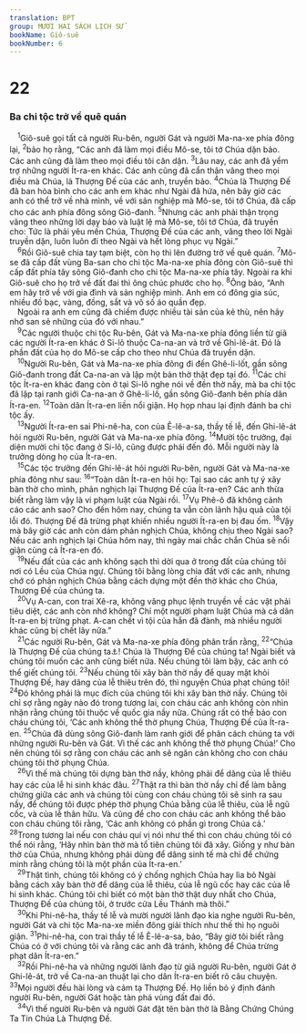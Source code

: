 ```yaml
---
translation: BPT
group: MƯƠI HAI SÁCH LỊCH SỬ
bookName: Giô-suê 
bookNumber: 6
---
```


<div class="title"><h1>22</h1><h3>Ba chi tộc trở về quê quán</h3></div>
<span class="verse gios_22_1"> <sup>1</sup>Giô-suê gọi tất cả người Ru-bên, người Gát và người Ma-na-xe phía đông lại,</span>
<span class="verse gios_22_2"><sup>2</sup>bảo họ rằng, “Các anh đã làm mọi điều Mô-se, tôi tớ Chúa dặn bảo. Các anh cũng đã làm theo mọi điều tôi căn dặn.</span>
<span class="verse gios_22_3"><sup>3</sup>Lâu nay, các anh đã yểm trợ những người Ít-ra-en khác. Các anh cũng đã cẩn thận vâng theo mọi điều mà Chúa, là Thượng Đế của các anh, truyền bảo.</span>
<span class="verse gios_22_4"><sup>4</sup>Chúa là Thượng Đế đã ban hòa bình cho các anh em khác như Ngài đã hứa, nên bây giờ các anh có thể trở về nhà mình, về với sản nghiệp mà Mô-se, tôi tớ Chúa, đã cấp cho các anh phía đông sông Giô-đanh.</span>
<span class="verse gios_22_5"><sup>5</sup>Nhưng các anh phải thận trọng vâng theo những lời dạy bảo và luật lệ mà Mô-se, tôi tớ Chúa, đã truyền cho: Tức là phải yêu mến Chúa, Thượng Đế của các anh, vâng theo lời Ngài truyền dặn, luôn luôn đi theo Ngài và hết lòng phục vụ Ngài.”<br/></span>
<span class="verse gios_22_6"> <sup>6</sup>Rồi Giô-suê chia tay tạm biệt, còn họ thì lên đường trở về quê quán.</span>
<span class="verse gios_22_7"><sup>7</sup>Mô-se đã cấp đất vùng Ba-san cho chi tộc Ma-na-xe phía đông còn Giô-suê thì cấp đất phía tây sông Giô-đanh cho chi tộc Ma-na-xe phía tây. Ngoài ra khi Giô-suê cho họ trở về đất đai thì ông chúc phước cho họ.</span>
<span class="verse gios_22_8"><sup>8</sup>Ông bảo, “Anh em hãy trở về với gia đình và sản nghiệp mình. Anh em có đông gia súc, nhiều đồ bạc, vàng, đồng, sắt và vô số áo quần đẹp.<br/> Ngoài ra anh em cũng đã chiếm được nhiều tài sản của kẻ thù, nên hãy nhớ san sẻ những của đó với nhau.”<br/></span>
<span class="verse gios_22_9"> <sup>9</sup>Các người thuộc chi tộc Ru-bên, Gát và Ma-na-xe phía đông liền từ giã các người Ít-ra-en khác ở Si-lô thuộc Ca-na-an và trở về Ghi-lê-át. Đó là phần đất của họ do Mô-se cấp cho theo như Chúa đã truyền dặn.<br/></span>
<span class="verse gios_22_10"> <sup>10</sup>Người Ru-bên, Gát và Ma-na-xe phía đông đi đến Ghê-li-lốt, gần sông Giô-đanh trong đất Ca-na-an và lập một bàn thờ thật đẹp tại đó.</span>
<span class="verse gios_22_11"><sup>11</sup>Các chi tộc Ít-ra-en khác đang còn ở tại Si-lô nghe nói về đền thờ nầy, mà ba chi tộc đã lập tại ranh giới Ca-na-an ở Ghê-li-lô, gần sông Giô-đanh bên phía dân Ít-ra-en.</span>
<span class="verse gios_22_12"><sup>12</sup>Toàn dân Ít-ra-en liền nổi giận. Họ họp nhau lại định đánh ba chi tộc ấy.<br/></span>
<span class="verse gios_22_13"> <sup>13</sup>Người Ít-ra-en sai Phi-nê-ha, con của Ê-lê-a-sa, thầy tế lễ, đến Ghi-lê-át hỏi người Ru-bên, người Gát và Ma-na-xe phía đông.</span>
<span class="verse gios_22_14"><sup>14</sup>Mười tộc trưởng, đại diện mười chi tộc đang ở Si-lô, cũng được phái đến đó. Mỗi người này là trưởng dòng họ của Ít-ra-en.<br/></span>
<span class="verse gios_22_15"> <sup>15</sup>Các tộc trưởng đến Ghi-lê-át hỏi người Ru-bên, người Gát và Ma-na-xe phía đông như sau:</span>
<span class="verse gios_22_16"><sup>16</sup>“Toàn dân Ít-ra-en hỏi họ: Tại sao các anh tự ý xây bàn thờ cho mình, phản nghịch lại Thượng Đế của Ít-ra-en? Các anh thừa biết rằng làm vậy là vi phạm luật của Ngài rồi.</span>
<span class="verse gios_22_17"><sup>17</sup>Vụ Phê-ô đã không cảnh cáo các anh sao? Cho đến hôm nay, chúng ta vẫn còn lãnh hậu quả của tội lỗi đó. Thượng Đế đã trừng phạt khiến nhiều người Ít-ra-en bị đau ốm.</span>
<span class="verse gios_22_18"><sup>18</sup>Vậy mà bây giờ các anh còn dám phản nghịch Chúa, không chịu theo Ngài sao? Nếu các anh nghịch lại Chúa hôm nay, thì ngày mai chắc chắn Chúa sẽ nổi giận cùng cả Ít-ra-en đó.<br/></span>
<span class="verse gios_22_19"> <sup>19</sup>Nếu đất của các anh không sạch thì dời qua ở trong đất của chúng tôi nơi có Lều của Chúa ngự. Chúng tôi bằng lòng chia đất với các anh, nhưng chớ có phản nghịch Chúa bằng cách dựng một đền thờ khác cho Chúa, Thượng Đế của chúng ta.<br/></span>
<span class="verse gios_22_20"> <sup>20</sup>Vụ A-can, con trai Xê-ra, không vâng phục lệnh truyền về các vật phải tiêu diệt, các anh còn nhớ không? Chỉ một người phạm luật Chúa mà cả dân Ít-ra-en bị trừng phạt. A-can chết vì tội của hắn đã đành, mà nhiều người khác cũng bị chết lây nữa.”<br/></span>
<span class="verse gios_22_21"> <sup>21</sup>Các người Ru-bên, Gát và Ma-na-xe phía đông phân trần rằng,</span>
<span class="verse gios_22_22"><sup>22</sup>“Chúa là Thượng Đế của chúng ta<a data-toggle="tooltip" data-placement="bottom" title="Hay “Gia-vê là Thượng Đế thật.” Nguyên văn Hê-bơ-rơ, “Ên Ê-lô-him Gia-vê!”">⚓</a>! Chúa là Thượng Đế của chúng ta! Ngài biết và chúng tôi muốn các anh cũng biết nữa. Nếu chúng tôi làm bậy, các anh có thể giết chúng tôi.</span>
<span class="verse gios_22_23"><sup>23</sup>Nếu chúng tôi xây bàn thờ nầy để quay mặt khỏi Thượng Đế, hay dâng của lễ thiêu trên đó, thì nguyện Chúa phạt chúng tôi!</span>
<span class="verse gios_22_24"><sup>24</sup>Đó không phải là mục đích của chúng tôi khi xây bàn thờ nầy. Chúng tôi chỉ sợ rằng ngày nào đó trong tương lai, con cháu các anh không còn nhìn nhận rằng chúng tôi thuộc về quốc gia nầy nữa. Chúng rất có thể bảo con cháu chúng tôi, ‘Các anh không thể thờ phụng Chúa, Thượng Đế của Ít-ra-en.</span>
<span class="verse gios_22_25"><sup>25</sup>Chúa đã dùng sông Giô-đanh làm ranh giới để phân cách chúng ta với những người Ru-bên và Gát. Vì thế các anh không thể thờ phụng Chúa!’ Cho nên chúng tôi sợ rằng con cháu các anh sẽ ngăn cản không cho con cháu chúng tôi thờ phụng Chúa.<br/></span>
<span class="verse gios_22_26"> <sup>26</sup>Vì thế mà chúng tôi dựng bàn thờ nầy, không phải để dâng của lễ thiêu hay các của lễ hi sinh khác đâu.</span>
<span class="verse gios_22_27"><sup>27</sup>Thật ra thì bàn thờ nầy chỉ để làm bằng chứng giữa các anh và chúng tôi cùng con cháu chúng tôi sẽ sinh ra sau nầy, để chúng tôi được phép thờ phụng Chúa bằng của lễ thiêu, của lễ ngũ cốc, và của lễ thân hữu. Và cũng để cho con cháu các anh không thể bảo con cháu chúng tôi rằng, ‘Các anh không có phần gì trong Chúa cả.’</span>
<span class="verse gios_22_28"><sup>28</sup>Trong tương lai nếu con cháu quí vị nói như thế thì con cháu chúng tôi có thể nói rằng, ‘Hãy nhìn bàn thờ mà tổ tiên chúng tôi đã xây. Giống y như bàn thờ của Chúa, nhưng không phải dùng để dâng sinh tế mà chỉ để chứng minh rằng chúng tôi là một phần của Ít-ra-en.’<br/></span>
<span class="verse gios_22_29"> <sup>29</sup>Thật tình, chúng tôi không có ý chống nghịch Chúa hay lìa bỏ Ngài bằng cách xây bàn thờ để dâng của lễ thiêu, của lễ ngũ cốc hay các của lễ hi sinh khác. Chúng tôi chỉ biết có một bàn thờ thật duy nhất cho Chúa, Thượng Đế của chúng tôi, ở trước cửa Lều Thánh mà thôi.”<br/></span>
<span class="verse gios_22_30"> <sup>30</sup>Khi Phi-nê-ha, thầy tế lễ và mười người lãnh đạo kia nghe người Ru-bên, người Gát và chi tộc Ma-na-xe miền đông giải thích như thế thì họ nguôi giận.</span>
<span class="verse gios_22_31"><sup>31</sup>Phi-nê-ha, con trai thầy tế lễ Ê-lê-a-sa, bảo, “Bây giờ tôi biết rằng Chúa có ở với chúng tôi và rằng các anh đã tránh, không để Chúa trừng phạt dân Ít-ra-en.”<br/></span>
<span class="verse gios_22_32"> <sup>32</sup>Rồi Phi-nê-ha và những người lãnh đạo từ giã người Ru-bên, người Gát ở Ghi-lê-át, trở về Ca-na-an thuật lại cho dân Ít-ra-en biết rõ câu chuyện.</span>
<span class="verse gios_22_33"><sup>33</sup>Mọi người đều hài lòng và cảm tạ Thượng Đế. Họ liền bỏ ý định đánh người Ru-bên, người Gát hoặc tàn phá vùng đất đai đó.<br/></span>
<span class="verse gios_22_34"> <sup>34</sup>Vì thế người Ru-bên và người Gát đặt tên bàn thờ là Bằng Chứng Chúng Ta Tin Chúa Là Thượng Đế.<br/></span>
